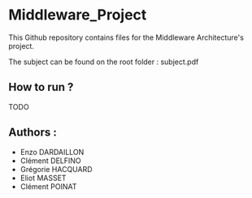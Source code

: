 # Middleware_Project

This Github repository contains files for the Middleware Architecture's project.

The subject can be found on the root folder : subject.pdf

## How to run ?
TODO

## Authors :
- Enzo DARDAILLON
- Clément DELFINO
- Grégorie HACQUARD
- Eliot MASSET
- Clément POINAT
